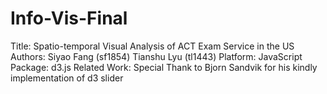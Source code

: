 # Info-Vis-Final

Title: Spatio-temporal Visual Analysis of ACT Exam Service in the US
Authors: Siyao Fang (sf1854)
         Tianshu Lyu (tl1443)
Platform: JavaScript
Package: d3.js
Related Work: Special Thank to Bjorn Sandvik for his kindly implementation of d3 slider
